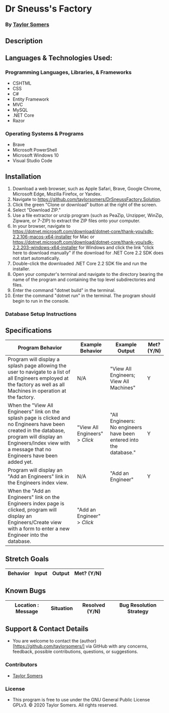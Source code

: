 # Dr Sneuss's Factory

  ### By [Taylor Somers](https://github.com/taylorsomers/)

## Description

  


## Languages & Technologies Used:

  ### Programming Languages, Libraries, & Frameworks
  * CSHTML
  * CSS
  * C#
  * Entity Framework
  * MVC
  * MySQL
  * .NET Core
  * Razor

  ### Operating Systems & Programs
  * Brave
  * Microsoft PowerShell
  * Microsoft Windows 10
  * Visual Studio Code

## Installation

  1.  Download a web browser, such as Apple Safari, Brave, Google Chrome, Microsoft Edge, Mozilla Firefox, or Yandex.
  2.  Navigate to https://github.com/taylorsomers/DrSneussFactory.Solution.
  3.  Click the green "Clone or download" button at the right of the screen.
  4.  Select "Download ZIP."
  5.  Use a file extractor or unzip program (such as PeaZip, Unzipper, WinZip, Zipware, or 7-ZIP) to extract the ZIP files onto your computer.
  6.  In your browser, navigate to https://dotnet.microsoft.com/download/dotnet-core/thank-you/sdk-2.2.106-macos-x64-installer for Mac or https://dotnet.microsoft.com/download/dotnet-core/thank-you/sdk-2.2.203-windows-x64-installer for Windows and click the link "click here to download manually" if the download for .NET Core 2.2 SDK does not start automatically.
  7.  Double-click the downloaded .NET Core 2.2 SDK file and run the installer.
  8.  Open your computer's terminal and navigate to the directory bearing the name of the program and containing the top level subdirectories and files.
  9.  Enter the command "dotnet build" in the terminal.
  10. Enter the command "dotnet run" in the terminal. The program should begin to run in the console.

  ### Database Setup Instructions

  


## Specifications

  | Program Behavior | Example Behavior | Example Output | Met? (Y/N) |
  | ----------- | ----------- | ----------- | ----------- |
  | Program will display a splash page allowing the user to navigate to a list of all Engineers employed at the factory as well as all Machines in operation at the factory. | N/A | "View All Engineers; View All Machines" | Y |
  | When the "View All Engineers" link on the splash page is clicked and no Engineers have been created in the database, program will display an Engineers/Index view with a message that no Engineers have been added yet. | "View All Engineers" > *Click* | "All Engineers: No engineers have been entered into the database." | Y |
  | Program will display an "Add an Engineers" link in the Engineers index view. | N/A | "Add an Engineer" | Y |
  | When the "Add an Engineers" link on the Engineers index page is clicked, program will display an Engineers/Create view with a form to enter a new Engineer into the database. | "Add an Engineer" > *Click* |  |  |


## Stretch Goals
| Behavior | Input | Output | Met? (Y/N) |
| ----------- | ----------- | ----------- | ----------- |



## Known Bugs

| Location : Message |  Situation  | Resolved (Y/N) |  Bug Resolution Strategy |
| ----------- | ----------- | ----------- | ----------- |



## Support & Contact Details

  * You are welcome to contact the (author)[https://github.com/taylorsomers/] via GitHub with any concerns, feedback, possible contributions, questions, or suggestions.


### Contributors

  * [Taylor Somers](https://github.com/taylorsomers/)


### License

  * This program is free to use under the GNU General Public License GPLv3. © 2020 Taylor Somers. All rights reserved.